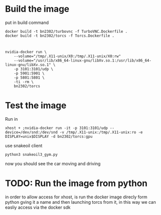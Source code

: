 # Build the image
put in build command

	docker build -t bn2302/turbovnc -f TurboVNC.Dockerfile .
	docker build -t bn2302/torcs -f Torcs.Dockerfile .

# 

	nvidia-docker run \
		--volume="/tmp/.X11-unix/X0:/tmp/.X11-unix/X0:rw" 
		--volume="/usr/lib/x86_64-linux-gnu/libXv.so.1:/usr/lib/x86_64-linux-gnu/libXv.so.1" \
		-p 3101:3101/udp \ 
		-p 5901:5901 \
		-p 5801:5801 \
		-ti -rm \
		bn2302/torcs

# Test the image
Run in 

	xhost + ;nvidia-docker run -it -p 3101:3101/udp --device=/dev/snd:/dev/snd -v /tmp/.X11-unix:/tmp/.X11-unix:ro -e DISPLAY=unix$DISPLAY -d bn2302/torcs:gpu 

use snakeoil client

	python3 snakeoil3_gym.py
	
now you should see the car moving and driving


# TODO: Run the image from python

in order to allow access for xhost, is run the docker image direcly form python
gving it a name and then launching torcs from it, in this way we can easliy 
access via the docker sdk 